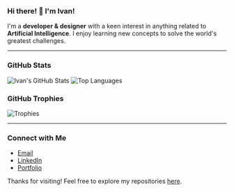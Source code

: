 ### Hi there! 👋 I'm Ivan!

I'm a **developer & designer** with a keen interest in anything related to **Artificial Intelligence**. I enjoy learning new concepts to solve the world's greatest challenges.

---

### GitHub Stats
![Ivan's GitHub Stats](https://github-readme-stats.vercel.app/api?username=ivansojivarghese&show_icons=true&theme=radical)
![Top Languages](https://github-readme-stats.vercel.app/api/top-langs/?username=ivansojivarghese&layout=compact&theme=radical)

### GitHub Trophies
![Trophies](https://github-profile-trophy.vercel.app/?username=ivansojivarghese&theme=flat&margin-w=15&margin-h=15&column=-1&no-bg=true&no-frame=true)

---

### Connect with Me
-  [Email](mailto:ivansojivarghese@gmail.com)
-  [LinkedIn](https://www.linkedin.com/in/ivansojivarghese/)
-  [Portfolio](https://ivansojivarghese.github.io/)

Thanks for visiting! Feel free to explore my repositories [here](https://github.com/ivansojivarghese?tab=repositories). 
